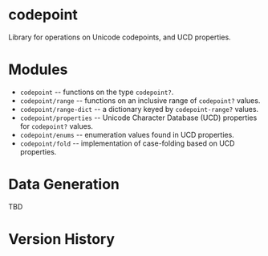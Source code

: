 codepoint
=========

Library for operations on Unicode codepoints, and UCD properties.

# Modules

* `codepoint` -- functions on the type `codepoint?`.
* `codepoint/range` -- functions on an inclusive range of `codepoint?` values.
* `codepoint/range-dict` -- a dictionary keyed by `codepoint-range?` values.
* `codepoint/properties` -- Unicode Character Database (UCD) properties for `codepoint?` values.
* `codepoint/enums` -- enumeration values found in UCD properties.
* `codepoint/fold` -- implementation of case-folding based on UCD properties.

# Data Generation

TBD

# Version History